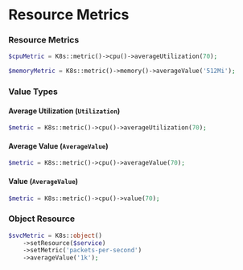 # Resource Metrics

### Resource Metrics

```php
$cpuMetric = K8s::metric()->cpu()->averageUtilization(70);

$memoryMetric = K8s::metric()->memory()->averageValue('512Mi');
```

### Value Types

#### Average Utilization (`Utilization`)

```php
$metric = K8s::metric()->cpu()->averageUtilization(70);
```

#### Average Value (`AverageValue`)

```php
$metric = K8s::metric()->cpu()->averageValue(70);
```

#### Value (`AverageValue`)

```php
$metric = K8s::metric()->cpu()->value(70);
```

### Object Resource

```php
$svcMetric = K8s::object()
    ->setResource($service)
    ->setMetric('packets-per-second')
    ->averageValue('1k');
```
